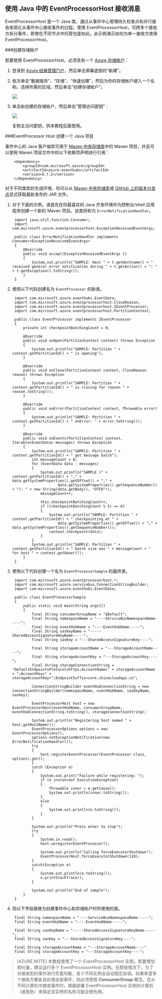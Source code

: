 ## 使用 Java 中的 EventProcessorHost 接收消息

EventProcessorHost 是一个 Java 类，通过从事件中心管理持久检查点和并行接收来简化从事件中心接收事件的过程。使用 EventProcessorHost，可跨多个接收方拆分事件，即使在不同节点中托管也是如此。此示例演示如何为单一接收方使用 EventProcessorHost。

###创建存储帐户

若要使用 EventProcessorHost，必须具有一个 [Azure 存储帐户][]：

1. 登录到 [Azure 经典管理门户][]，然后单击屏幕底部的“新建”。

2. 依次单击“数据服务”、“存储”、“快速创建”，然后为你的存储帐户键入一个名称。选择所需的区域，然后单击“创建存储帐户”。

    ![][11]

3. 单击新创建的存储帐户，然后单击“管理访问密钥”：

    ![][12]

    复制主访问密钥，供本教程后面使用。

###EventProcessor Host 创建一个 Java 项目

事件中心的 Java 客户端库可用于 [Maven 中央存储库](https://search.maven.org/#search%7Cga%7C1%7Ca%3A%22azure-eventhubs%22)中的 Maven 项目，并且可以使用 Maven 项目文件中的以下依赖项声明进行引用：

        <dependency>
        	<groupId>com.microsoft.azure</groupId>
        	<artifactId>azure-eventhubs</artifactId>
        	<version>0.7.2</version>
        </dependency>
 
对于不同类型的生成环境，你可以从 [Maven 中央存储库](https://search.maven.org/#search%7Cga%7C1%7Ca%3A%22azure-eventhubs%22)或 [GitHub 上的版本分发点](https://github.com/Azure/azure-event-hubs/releases)显式获取最新发布的 JAR 文件。

1. 对于下面的示例，请首先在你最喜欢的 Java 开发环境中为控制台/shell 应用程序创建一个新的 Maven 项目。该类将称为 ```ErrorNotificationHandler```。


    	import java.util.function.Consumer;
    	import com.microsoft.azure.eventprocessorhost.ExceptionReceivedEventArgs;
    
    	public class ErrorNotificationHandler implements Consumer<ExceptionReceivedEventArgs>
    	{
    		@Override
    		public void accept(ExceptionReceivedEventArgs t)
    		{
    			System.out.println("SAMPLE: Host " + t.getHostname() + " received general error notification during " + t.getAction() + ": " + t.getException().toString());
    		}
    	}


2. 使用以下代码创建名为 ```EventProcessor``` 的新类。


    	import com.microsoft.azure.eventhubs.EventData;
    	import com.microsoft.azure.eventprocessorhost.CloseReason;
    	import com.microsoft.azure.eventprocessorhost.IEventProcessor;
    	import com.microsoft.azure.eventprocessorhost.PartitionContext;
    
    	public class EventProcessor implements IEventProcessor
    	{
    		private int checkpointBatchingCount = 0;
    
    		@Override
    		public void onOpen(PartitionContext context) throws Exception
    		{
    			System.out.println("SAMPLE: Partition " + context.getPartitionId() + " is opening");
    		}
    
    		@Override
    		public void onClose(PartitionContext context, CloseReason reason) throws Exception
    		{
    			System.out.println("SAMPLE: Partition " + context.getPartitionId() + " is closing for reason " + reason.toString());
    		}
    		
    		@Override
    		public void onError(PartitionContext context, Throwable error)
    		{
    			System.out.println("SAMPLE: Partition " + context.getPartitionId() + " onError: " + error.toString());
    		}
    
    		@Override
    		public void onEvents(PartitionContext context, Iterable<EventData> messages) throws Exception
    		{
    			System.out.println("SAMPLE: Partition " + context.getPartitionId() + " got message batch");
    			int messageCount = 0;
    			for (EventData data : messages)
    			{
    				System.out.println("SAMPLE (" + context.getPartitionId() + "," + data.getSystemProperties().getOffset() + "," +
    						data.getSystemProperties().getSequenceNumber() + "): " + new String(data.getBody(), "UTF8"));
    				messageCount++;
    				
    				this.checkpointBatchingCount++;
    				if ((checkpointBatchingCount % 5) == 0)
    				{
    					System.out.println("SAMPLE: Partition " + context.getPartitionId() + " checkpointing at " +
    						data.getSystemProperties().getOffset() + "," + data.getSystemProperties().getSequenceNumber());
    					context.checkpoint(data);
    				}
    			}
    			System.out.println("SAMPLE: Partition " + context.getPartitionId() + " batch size was " + messageCount + " for host " + context.getOwner());
    		}
    	}


3. 使用以下代码创建一个名为 ```EventProcessorSample``` 的最终类。


    	import com.microsoft.azure.eventprocessorhost.*;
    	import com.microsoft.azure.servicebus.ConnectionStringBuilder;
    	import com.microsoft.azure.eventhubs.EventData;
    
    	public class EventProcessorSample
    	{
    		public static void main(String args[])
    		{
    			final String consumerGroupName = "$Default";
    			final String namespaceName = "----ServiceBusNamespaceName-----";
    			final String eventHubName = "----EventHubName-----";
    			final String sasKeyName = "-----SharedAccessSignatureKeyName-----";
    			final String sasKey = "---SharedAccessSignatureKey----";
    
    			final String storageAccountName = "---StorageAccountName----";
    			final String storageAccountKey = "---StorageAccountKey----";
    			final String storageConnectionString = "DefaultEndpointsProtocol=https;AccountName=" + storageAccountName + ";AccountKey=" + storageAccountKey+";EndpointSuffix=core.chinacloudapi.cn";
    			
    			ConnectionStringBuilder eventHubConnectionString = new ConnectionStringBuilder(namespaceName, eventHubName, sasKeyName, sasKey);
    			
    			EventProcessorHost host = new EventProcessorHost(eventHubName, consumerGroupName, eventHubConnectionString.toString(), storageConnectionString);
    			
    			System.out.println("Registering host named " + host.getHostName());
    			EventProcessorOptions options = new EventProcessorOptions();
    			options.setExceptionNotification(new ErrorNotificationHandler());
    			try
    			{
    				host.registerEventProcessor(EventProcessor.class, options).get();
    			}
    			catch (Exception e)
    			{
    				System.out.print("Failure while registering: ");
    				if (e instanceof ExecutionException)
    				{
    					Throwable inner = e.getCause();
    					System.out.println(inner.toString());
    				}
    				else
    				{
    					System.out.println(e.toString());
    				}
    			}
    
    			System.out.println("Press enter to stop");
    			try
    			{
    				System.in.read();
    				host.unregisterEventProcessor();
    				
    				System.out.println("Calling forceExecutorShutdown");
    				EventProcessorHost.forceExecutorShutdown(120);
    			}
    			catch(Exception e)
    			{
    				System.out.println(e.toString());
    				e.printStackTrace();
    			}
    			
    			System.out.println("End of sample");
    		}
    	}


4. 将以下字段替换为创建事件中心和存储帐户时所使用的值。


    	final String namespaceName = "----ServiceBusNamespaceName-----";
    	final String eventHubName = "----EventHubName-----";
    
    	final String sasKeyName = "-----SharedAccessSignatureKeyName-----";
    	final String sasKey = "---SharedAccessSignatureKey----";
    
    	final String storageAccountName = "---StorageAccountName----"
    	final String storageAccountKey = "---StorageAccountKey----";


> [AZURE.NOTE] 本教程使用了一个 EventProcessorHost 实例。若要增加吞吐量，建议运行多个 EventProcessorHost 实例。在那些情况下，为了对接收到的事件进行负载均衡，各个不同实例会自动相互协调。如果希望多个接收方都各自处理全部事件，则必须使用 **ConsumerGroup** 概念。在从不同计算机中接收事件时，根据部署 EventProcessorHost 实例的计算机（或角色）来指定该实例的名称可能会很有用。

<!-- Links -->
[Event Hubs Overview]: /documentation/articles/event-hubs-what-is-event-hubs/
[Azure 存储帐户]: /documentation/articles/storage-create-storage-account/
[Azure 经典管理门户]: http://manage.windowsazure.cn

<!-- Images -->
[11]: ./media/service-bus-event-hubs-getstarted/create-eph-csharp2.png
[12]: ./media/service-bus-event-hubs-getstarted/create-eph-csharp3.png


<!---HONumber=Mooncake_0718_2016-->